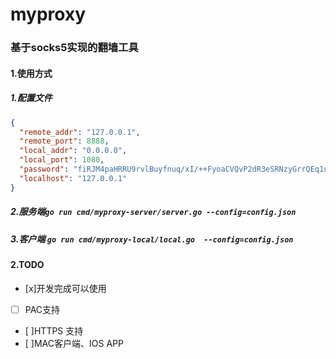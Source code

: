 # myproxy

### 基于socks5实现的翻墙工具
#### 1.使用方式
#####  1.配置文件

```json
{
  "remote_addr": "127.0.0.1", 
  "remote_port": 8888,
  "local_addr": "0.0.0.0",
  "local_port": 1080,
  "password": "fiRJM4paHRRU9rvlBuyfnuq/xI/++FyoaCVQvP2dR3eSRNzyGrrQEq1ua869H7GCZ8cIEJuieK5jnOCagXusG2oJwISJlA8APW2MekvL5MaOQfM1iC5ig7URZibhvvFZAdg+8PtF7gTa/B6pT+3IB8J0fTKkC9LKtzk4zTaRycFeX7inUe+YDXXXhfo3YClMdpegWwI6GErjxaOQgIddKG8rFwq0lQzp/9aN9Og/mU7UYffnQqHMFqaGz9WTLyxVVlOW3ldGDnNpubCrMQUw9Tx5syeyUkh8KsMZ5hVDZK+qIPkcIXBNNN0tE1hyZd/ibIvbQNlx638jA7bRpdMiOw==",
  "localhost": "127.0.0.1"
}
```
#####  2.服务端```go run cmd/myproxy-server/server.go --config=config.json```
#####  3.客户端 ```go run cmd/myproxy-local/local.go  --config=config.json```
#### 2.TODO
- [x]开发完成可以使用
- [ ] PAC支持
- [ ]HTTPS 支持
- [ ]MAC客户端、IOS APP